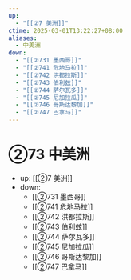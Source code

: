 ```yaml
---
up:
  - "[[②7 美洲]]"
ctime: 2025-03-01T13:22:27+08:00
aliases:
  - 中美洲
down:
  - "[[②731 墨西哥]]"
  - "[[②741 危地马拉]]"
  - "[[②742 洪都拉斯]]"
  - "[[②743 伯利兹]]"
  - "[[②744 萨尔瓦多]]"
  - "[[②745 尼加拉瓜]]"
  - "[[②746 哥斯达黎加]]"
  - "[[②747 巴拿马]]"
---
```


# ②73 中美洲

- up: [[②7 美洲]]
- down:	
	- [[②731 墨西哥]]
	- [[②741 危地马拉]]
	- [[②742 洪都拉斯]]
	- [[②743 伯利兹]]
	- [[②744 萨尔瓦多]]
	- [[②745 尼加拉瓜]]
	- [[②746 哥斯达黎加]]
	- [[②747 巴拿马]]
	
